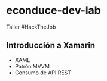 # econduce-dev-lab
Taller #HackTheJob

## Introducción a Xamarin
- XAML
- Patrón MVVM
- Consumo de API REST
